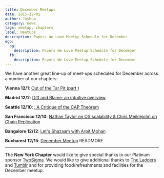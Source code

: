 ```yaml
---
title: December Meetups
date: 2015-12-01
author: Joshua
category: news
tags: meetup, chapters
label: Meetups
description: Papers We Love Meetup Schedule for December
ogp:
  og:
    description: Papers We Love Meetup Schedule for December
  fb:
    description: Papers We Love Meetup Schedule for December
---
```


We have another great line-up of meet-ups scheduled for December across a number of our chapters:

**Vienna 12/1**: [Out of the Tar Pit (part )](http://www.meetup.com/Papers-We-Love-Vienna/events/226580589/)

**Madrid 12/2**: [Diff and Blame: an intuitive overview](http://www.meetup.com/Papers-We-Love-Madrid/events/226986420/)

**Seattle 12/10**: [: A Critique of the CAP Theorem](http://www.meetup.com/Papers-We-Love-Seattle/events/226493450/)

**San Francisco 12/10**: [Nathan Taylor on OS scalability & Chris Meiklejohn on Chain Replication](http://www.meetup.com/papers-we-love-too/events/224178870/)

**Bangalore 12/12**: [Let's Shazaam with Arpit Mohan](http://www.meetup.com/Papers-we-love-Bangalore/events/226454656/)

**Bucharest 12/15**: [December Meetup](http://www.meetup.com/papers-we-love-bucharest/events/226723178/)
 READMORE

---

The **New York Chapter** would like to give special thanks to our Platinum sponsor [TwoSigma](https://www.twosigma.com). We would like to give additional thanks to [The Ladders](http://dev.theladders.com) and [Tumblr](http://engineering.tumblr.com) and for providing food/refreshments and facilities for the December meetup.
